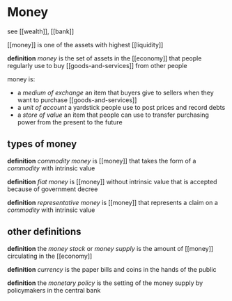 # Money

see [[wealth]], [[bank]]

[[money]] is one of the assets with highest [[liquidity]]

**definition** _money_ is the set of assets in the [[economy]] that people regularly use to buy [[goods-and-services]] from other people

money is:

- a _medium of exchange_ an item that buyers give to sellers when they want to purchase [[goods-and-services]]
- a _unit of account_ a yardstick people use to post prices and record debts
- a _store of value_ an item that people can use to transfer purchasing power from the present to the future

## types of money

**definition** _commodity money_ is [[money]] that takes the form of a _commodity_ with intrinsic value

**definition** _fiat money_ is [[money]] without intrinsic value that is accepted because of government decree

**definition** _representative money_ is [[money]] that represents a claim on a _commodity_ with intrinsic value

## other definitions

**definition** the _money stock_ or _money supply_ is the amount of [[money]] circulating in the [[economy]]

**definition** _currency_ is the paper bills and coins in the hands of the public

**definition** the _monetary policy_ is the setting of the money supply by policymakers in the central bank
